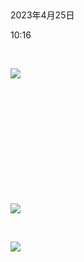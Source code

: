  

2023年4月25日

10:16

 

![](051_无标题页_000.png)

 

 

 

 

 

 

![](051_无标题页_001.png)

 

![](051_无标题页_002.png)
